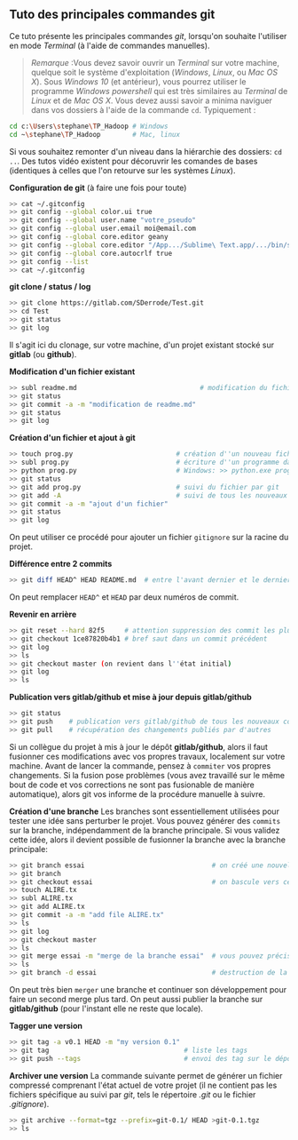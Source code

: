 ## Tuto des principales commandes git

Ce tuto présente les principales commandes _git_, lorsqu'on souhaite l'utiliser en mode _Terminal_ (à l'aide de commandes manuelles). 

> *Remarque* :Vous devez savoir ouvrir un _Terminal_ sur votre machine, quelque soit le système d'exploitation (_Windows_, _Linux_, ou _Mac OS X_). Sous _Windows 10_ (et antérieur), vous pourrez utiliser le programme _Windows powershell_ qui est très similaires au _Terminal_ de _Linux_ et de _Mac OS X_. 
Vous devez aussi savoir a minima naviguer dans vos dossiers à l'aide de la commande ```cd```. Typiquement :
```bash
cd c:\Users\stephane\TP_Hadoop # Windows
cd ~\stephane\TP_Hadoop        # Mac, linux
```
Si vous souhaitez remonter d'un niveau dans la hiérarchie des dossiers: ```cd ..```. Des tutos vidéo existent pour décoruvrir les comandes de bases (identiques à celles que l'on retourve sur les systèmes _Linux_).



**Configuration de git** (à faire une fois pour toute)
```bash
>> cat ~/.gitconfig
>> git config --global color.ui true
>> git config --global user.name "votre_pseudo"
>> git config --global user.email moi@email.com
>> git config --global core.editor geany                                       # for Linux if installed
>> git config --global core.editor "/App.../Sublime\ Text.app/.../bin/subl -w" # for Mac if installed
>> git config --global core.autocrlf true                                      # for Windows
>> git config --list
>> cat ~/.gitconfig
```

**git clone / status / log**
```bash
>> git clone https://gitlab.com/SDerrode/Test.git
>> cd Test
>> git status
>> git log
```
Il s'agit ici du clonage, sur votre machine, d'un projet existant stocké sur **gitlab** (ou **github**).

**Modification d'un fichier existant**
```bash
>> subl readme.md                               # modification du fichier
>> git status
>> git commit -a -m "modification de readme.md"
>> git status
>> git log
```

**Création d'un fichier et ajout à git**
```bash
>> touch prog.py                          # création d''un nouveau fichier vide
>> subl prog.py                           # écriture d''un programme dans le fichier
>> python prog.py                         # Windows: >> python.exe prog.py
>> git status
>> git add prog.py                        # suivi du fichier par git
>> git add -A                             # suivi de tous les nouveaux fichiers 
>> git commit -a -m "ajout d'un fichier"
>> git status
>> git log
```
On peut utiliser ce procédé pour ajouter un fichier `gitignore` sur la racine du projet.


**Différence entre 2 commits**
```bash
>> git diff HEAD^ HEAD README.md  # entre l'avant dernier et le dernier commit
```
On peut remplacer `HEAD^` et `HEAD` par deux numéros de commit.

**Revenir en arrière**
```bash
>> git reset --hard 82f5     # attention suppression des commit les plus récents!
>> git checkout 1ce87820b4b1 # bref saut dans un commit précédent
>> git log
>> ls
>> git checkout master (on revient dans l''état initial)
>> git log
>> ls
```

**Publication vers gitlab/github et mise à jour depuis gitlab/github**
```bash
>> git status
>> git push    # publication vers gitlab/github de tous les nouveaux commits
>> git pull    # récupération des changements publiés par d'autres
```

Si un collègue du projet à mis à jour le dépôt **gitlab/github**, alors il faut fusionner ces modifications avec vos propres travaux, localement sur votre machine. Avant de lancer la commande, pensez à `commiter` vos propres changements. Si la fusion pose problèmes (vous avez travaillé sur le même bout de code et vos corrections ne sont pas fusionable de manière automatique), alors git vos informe de la procédure manuelle à suivre.

**Création d'une branche**
Les branches sont essentiellement utilisées pour tester une idée sans perturber le projet. Vous pouvez générer des `commits` sur la branche, indépendamment de la branche principale. 
Si vous validez cette idée, alors il devient possible de fusionner la branche avec la branche principale:
```bash
>> git branch essai                                # on créé une nouvelle branche essai
>> git branch
>> git checkout essai                              # on bascule vers cette branche
>> touch ALIRE.tx
>> subl ALIRE.tx
>> git add ALIRE.tx
>> git commit -a -m "add file ALIRE.tx"
>> ls
>> git log
>> git checkout master
>> ls
>> git merge essai -m "merge de la branche essai"  # vous pouvez préciser un message qui explique le merge
>> ls
>> git branch -d essai                             # destruction de la branche après merge
```
On peut très bien `merger` une branche et continuer son développement pour faire un second merge plus tard. On peut aussi publier la branche sur **gitlab/github** (pour l'instant elle ne reste que locale).

**Tagger une version**
```bash
>> git tag -a v0.1 HEAD -m "my version 0.1"
>> git tag                                  # liste les tags
>> git push --tags                          # envoi des tag sur le dépôt gitlab/github
```

**Archiver une version**
La commande suivante permet de générer un fichier compressé comprenant l'état actuel de votre projet (il ne contient pas les fichiers spécifique au suivi par _git_, tels le répertoire _.git_ ou le fichier _.gitignore_).

```bash
>> git archive --format=tgz --prefix=git-0.1/ HEAD >git-0.1.tgz
>> ls
```
